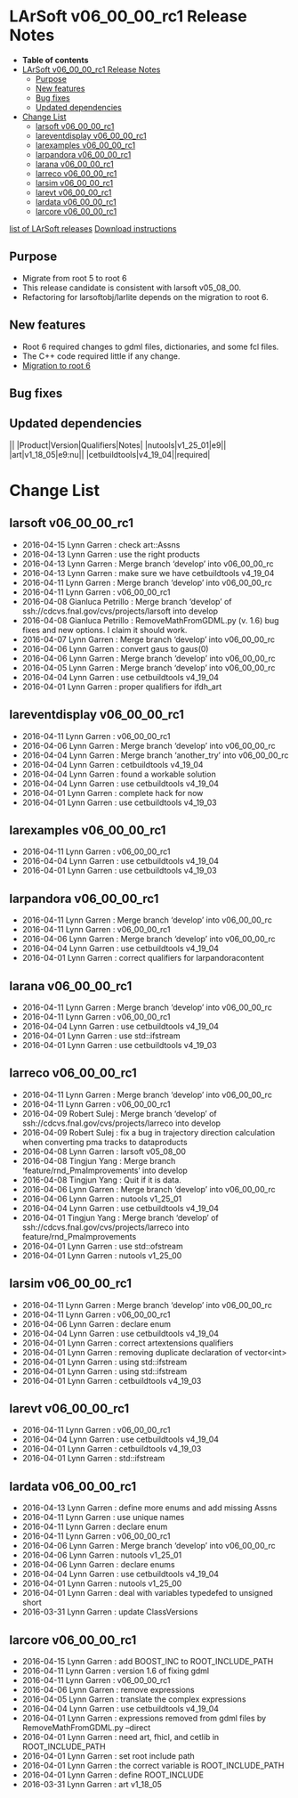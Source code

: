 LArSoft v06\_00\_00\_rc1 Release Notes
===============================================================================

-   **Table of contents**
-   [LArSoft v06\_00\_00\_rc1 Release Notes](#LArSoft-v06_00_00_rc1-Release-Notes)
    -   [Purpose](#Purpose)
    -   [New features](#New-features)
    -   [Bug fixes](#Bug-fixes)
    -   [Updated dependencies](#Updated-dependencies)
-   [Change List](#Change-List)
    -   [larsoft v06\_00\_00\_rc1](#larsoft-v06_00_00_rc1)
    -   [lareventdisplay v06\_00\_00\_rc1](#lareventdisplay-v06_00_00_rc1)
    -   [larexamples v06\_00\_00\_rc1](#larexamples-v06_00_00_rc1)
    -   [larpandora v06\_00\_00\_rc1](#larpandora-v06_00_00_rc1)
    -   [larana v06\_00\_00\_rc1](#larana-v06_00_00_rc1)
    -   [larreco v06\_00\_00\_rc1](#larreco-v06_00_00_rc1)
    -   [larsim v06\_00\_00\_rc1](#larsim-v06_00_00_rc1)
    -   [larevt v06\_00\_00\_rc1](#larevt-v06_00_00_rc1)
    -   [lardata v06\_00\_00\_rc1](#lardata-v06_00_00_rc1)
    -   [larcore v06\_00\_00\_rc1](#larcore-v06_00_00_rc1)

[list of LArSoft releases](LArSoft_release_list)
[Download instructions](http://scisoft.fnal.gov/scisoft/bundles/larsoft/v06_00_00_rc1/larsoft-v06_00_00_rc1.html)

Purpose
--------------------

-   Migrate from root 5 to root 6
-   This release candidate is consistent with larsoft v05\_08\_00.
-   Refactoring for larsoftobj/larlite depends on the migration to root 6.

New features
------------------------------

-   Root 6 required changes to gdml files, dictionaries, and some fcl files.
-   The C++ code required little if any change.
-   [Migration to root 6](Migration_to_root_6)

Bug fixes
------------------------

Updated dependencies
----------------------------------------------

||
|Product|Version|Qualifiers|Notes|
|nutools|v1\_25\_01|e9||
|art|v1\_18\_05|e9:nu||
|cetbuildtools|v4\_19\_04||required|

Change List
============================

larsoft v06\_00\_00\_rc1
---------------------------------------------------

-   2016-04-15 Lynn Garren : check art::Assns
-   2016-04-13 Lynn Garren : use the right products
-   2016-04-13 Lynn Garren : Merge branch ‘develop’ into v06\_00\_00\_rc
-   2016-04-13 Lynn Garren : make sure we have cetbuildtools v4\_19\_04
-   2016-04-11 Lynn Garren : Merge branch ‘develop’ into v06\_00\_00\_rc
-   2016-04-11 Lynn Garren : v06\_00\_00\_rc1
-   2016-04-08 Gianluca Petrillo : Merge branch ‘develop’ of ssh://cdcvs.fnal.gov/cvs/projects/larsoft into develop
-   2016-04-08 Gianluca Petrillo : RemoveMathFromGDML.py (v. 1.6) bug fixes and new options. I claim it should work.
-   2016-04-07 Lynn Garren : Merge branch ‘develop’ into v06\_00\_00\_rc
-   2016-04-06 Lynn Garren : convert gaus to gaus(0)
-   2016-04-06 Lynn Garren : Merge branch ‘develop’ into v06\_00\_00\_rc
-   2016-04-05 Lynn Garren : Merge branch ‘develop’ into v06\_00\_00\_rc
-   2016-04-04 Lynn Garren : use cetbuildtools v4\_19\_04
-   2016-04-01 Lynn Garren : proper qualifiers for ifdh\_art

lareventdisplay v06\_00\_00\_rc1
-------------------------------------------------------------------

-   2016-04-11 Lynn Garren : v06\_00\_00\_rc1
-   2016-04-06 Lynn Garren : Merge branch ‘develop’ into v06\_00\_00\_rc
-   2016-04-04 Lynn Garren : Merge branch ‘another\_try’ into v06\_00\_00\_rc
-   2016-04-04 Lynn Garren : cetbuildtools v4\_19\_04
-   2016-04-04 Lynn Garren : found a workable solution
-   2016-04-04 Lynn Garren : use cetbuildtools v4\_19\_04
-   2016-04-01 Lynn Garren : complete hack for now
-   2016-04-01 Lynn Garren : use cetbuildtools v4\_19\_03

larexamples v06\_00\_00\_rc1
-----------------------------------------------------------

-   2016-04-11 Lynn Garren : v06\_00\_00\_rc1
-   2016-04-04 Lynn Garren : use cetbuildtools v4\_19\_04
-   2016-04-01 Lynn Garren : use cetbuildtools v4\_19\_03

larpandora v06\_00\_00\_rc1
---------------------------------------------------------

-   2016-04-11 Lynn Garren : Merge branch ‘develop’ into v06\_00\_00\_rc
-   2016-04-11 Lynn Garren : v06\_00\_00\_rc1
-   2016-04-06 Lynn Garren : Merge branch ‘develop’ into v06\_00\_00\_rc
-   2016-04-04 Lynn Garren : use cetbuildtools v4\_19\_04
-   2016-04-01 Lynn Garren : correct qualifiers for larpandoracontent

larana v06\_00\_00\_rc1
-------------------------------------------------

-   2016-04-11 Lynn Garren : Merge branch ‘develop’ into v06\_00\_00\_rc
-   2016-04-11 Lynn Garren : v06\_00\_00\_rc1
-   2016-04-04 Lynn Garren : use cetbuildtools v4\_19\_04
-   2016-04-01 Lynn Garren : use std::ifstream
-   2016-04-01 Lynn Garren : use cetbuildtools v4\_19\_03

larreco v06\_00\_00\_rc1
---------------------------------------------------

-   2016-04-11 Lynn Garren : Merge branch ‘develop’ into v06\_00\_00\_rc
-   2016-04-11 Lynn Garren : v06\_00\_00\_rc1
-   2016-04-09 Robert Sulej : Merge branch ‘develop’ of ssh://cdcvs.fnal.gov/cvs/projects/larreco into develop
-   2016-04-09 Robert Sulej : fix a bug in trajectory direction calculation when converting pma tracks to dataproducts
-   2016-04-08 Lynn Garren : larsoft v05\_08\_00
-   2016-04-08 Tingjun Yang : Merge branch ‘feature/rnd\_PmaImprovements’ into develop
-   2016-04-08 Tingjun Yang : Quit if it is data.
-   2016-04-06 Lynn Garren : Merge branch ‘develop’ into v06\_00\_00\_rc
-   2016-04-06 Lynn Garren : nutools v1\_25\_01
-   2016-04-04 Lynn Garren : use cetbuildtools v4\_19\_04
-   2016-04-01 Tingjun Yang : Merge branch ‘develop’ of ssh://cdcvs.fnal.gov/cvs/projects/larreco into feature/rnd\_PmaImprovements
-   2016-04-01 Lynn Garren : use std::ofstream
-   2016-04-01 Lynn Garren : nutools v1\_25\_00

larsim v06\_00\_00\_rc1
-------------------------------------------------

-   2016-04-11 Lynn Garren : Merge branch ‘develop’ into v06\_00\_00\_rc
-   2016-04-11 Lynn Garren : v06\_00\_00\_rc1
-   2016-04-06 Lynn Garren : declare enum
-   2016-04-04 Lynn Garren : use cetbuildtools v4\_19\_04
-   2016-04-01 Lynn Garren : correct artextensions qualifiers
-   2016-04-01 Lynn Garren : removing duplicate declaration of vector\<int\>
-   2016-04-01 Lynn Garren : using std::ifstream
-   2016-04-01 Lynn Garren : using std::ifstream
-   2016-04-01 Lynn Garren : cetbuildtools v4\_19\_03

larevt v06\_00\_00\_rc1
-------------------------------------------------

-   2016-04-11 Lynn Garren : v06\_00\_00\_rc1
-   2016-04-04 Lynn Garren : use cetbuildtools v4\_19\_04
-   2016-04-01 Lynn Garren : cetbuildtools v4\_19\_03
-   2016-04-01 Lynn Garren : std::ifstream

lardata v06\_00\_00\_rc1
---------------------------------------------------

-   2016-04-13 Lynn Garren : define more enums and add missing Assns
-   2016-04-11 Lynn Garren : use unique names
-   2016-04-11 Lynn Garren : declare enum
-   2016-04-11 Lynn Garren : v06\_00\_00\_rc1
-   2016-04-06 Lynn Garren : Merge branch ‘develop’ into v06\_00\_00\_rc
-   2016-04-06 Lynn Garren : nutools v1\_25\_01
-   2016-04-06 Lynn Garren : declare enums
-   2016-04-04 Lynn Garren : use cetbuildtools v4\_19\_04
-   2016-04-01 Lynn Garren : nutools v1\_25\_00
-   2016-04-01 Lynn Garren : deal with variables typedefed to unsigned short
-   2016-03-31 Lynn Garren : update ClassVersions

larcore v06\_00\_00\_rc1
---------------------------------------------------

-   2016-04-15 Lynn Garren : add BOOST\_INC to ROOT\_INCLUDE\_PATH
-   2016-04-11 Lynn Garren : version 1.6 of fixing gdml
-   2016-04-11 Lynn Garren : v06\_00\_00\_rc1
-   2016-04-06 Lynn Garren : remove expressions
-   2016-04-05 Lynn Garren : translate the complex expressions
-   2016-04-04 Lynn Garren : use cetbuildtools v4\_19\_04
-   2016-04-01 Lynn Garren : expressions removed from gdml files by RemoveMathFromGDML.py –direct
-   2016-04-01 Lynn Garren : need art, fhicl, and cetlib in ROOT\_INCLUDE\_PATH
-   2016-04-01 Lynn Garren : set root include path
-   2016-04-01 Lynn Garren : the correct variable is ROOT\_INCLUDE\_PATH
-   2016-04-01 Lynn Garren : define ROOT\_INCLUDE
-   2016-03-31 Lynn Garren : art v1\_18\_05
